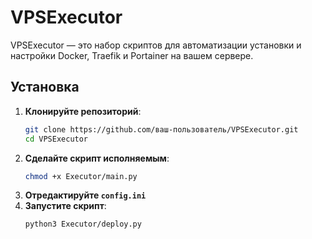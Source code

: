 # VPSExecutor

VPSExecutor — это набор скриптов для автоматизации установки и настройки Docker, Traefik и Portainer на вашем сервере.

## Установка

1. **Клонируйте репозиторий**:
   ```sh
   git clone https://github.com/ваш-пользователь/VPSExecutor.git
   cd VPSExecutor
2. **Сделайте скрипт исполняемым**:
   ```sh
   chmod +x Executor/main.py
3. **Отредактируйте ```config.ini```**
4. **Запустите скрипт**:
   ```sh
   python3 Executor/deploy.py
